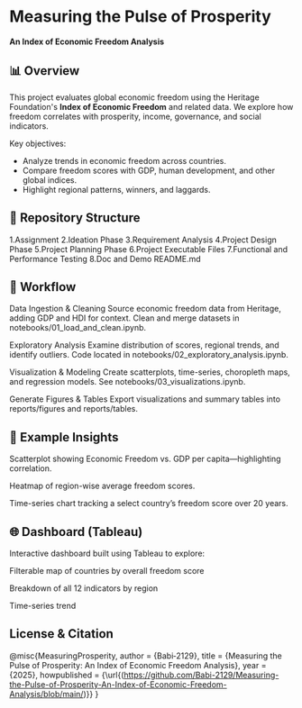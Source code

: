 # Measuring the Pulse of Prosperity  
**An Index of Economic Freedom Analysis**

## 📊 Overview
This project evaluates global economic freedom using the Heritage Foundation's **Index of Economic Freedom** and related data. We explore how freedom correlates with prosperity, income, governance, and social indicators.

Key objectives:
- Analyze trends in economic freedom across countries.
- Compare freedom scores with GDP, human development, and other global indices.
- Highlight regional patterns, winners, and laggards.

## 📁 Repository Structure
1.Assignment
2.Ideation Phase
3.Requirement Analysis
4.Project Design Phase
5.Project Planning Phase
6.Project Executable Files
7.Functional and Performance Testing
8.Doc and Demo
README.md


## 🧩 Workflow
Data Ingestion & Cleaning
Source economic freedom data from Heritage, adding GDP and HDI for context.
Clean and merge datasets in notebooks/01_load_and_clean.ipynb.

Exploratory Analysis
Examine distribution of scores, regional trends, and identify outliers.
Code located in notebooks/02_exploratory_analysis.ipynb.

Visualization & Modeling
Create scatterplots, time-series, choropleth maps, and regression models.
See notebooks/03_visualizations.ipynb.

Generate Figures & Tables
Export visualizations and summary tables into reports/figures and reports/tables.

## 📘 Example Insights
Scatterplot showing Economic Freedom vs. GDP per capita—highlighting correlation.

Heatmap of region-wise average freedom scores.

Time-series chart tracking a select country’s freedom score over 20 years.

## 🌐 Dashboard (Tableau)
Interactive dashboard built using Tableau to explore:

Filterable map of countries by overall freedom score

Breakdown of all 12 indicators by region

Time-series trend



## License & Citation
@misc{MeasuringProsperity,
  author = {Babi‑2129},
  title = {Measuring the Pulse of Prosperity: An Index of Economic Freedom Analysis},
  year = {2025},
  howpublished = {\url{(https://github.com/Babi-2129/Measuring-the-Pulse-of-Prosperity-An-Index-of-Economic-Freedom-Analysis/blob/main/)}}
}
